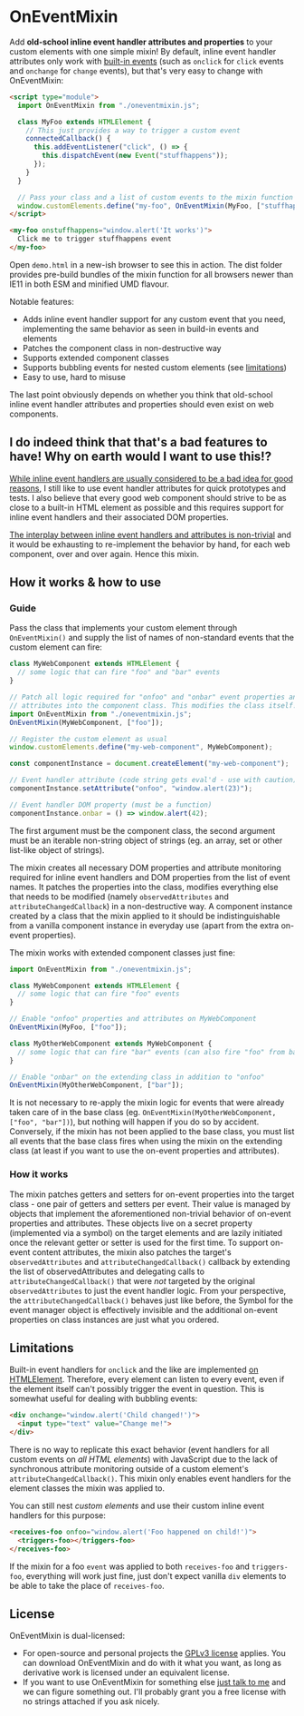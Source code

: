 # OnEventMixin

Add **old-school inline event handler attributes and properties** to your custom
elements with one simple mixin! By default, inline event handler attributes only
work with [built-in events](https://html.spec.whatwg.org/#globaleventhandlers)
(such as `onclick` for `click` events and `onchange` for `change` events), but
that's very easy to change with OnEventMixin:

```html
<script type="module">
  import OnEventMixin from "./oneventmixin.js";

  class MyFoo extends HTMLElement {
    // This just provides a way to trigger a custom event
    connectedCallback() {
      this.addEventListener("click", () => {
        this.dispatchEvent(new Event("stuffhappens"));
      });
    }
  }

  // Pass your class and a list of custom events to the mixin function
  window.customElements.define("my-foo", OnEventMixin(MyFoo, ["stuffhappens"]));
</script>

<my-foo onstuffhappens="window.alert('It works')">
  Click me to trigger stuffhappens event
</my-foo>
```

Open `demo.html` in a new-ish browser to see this in action. The dist folder
provides pre-build bundles of the mixin function for all browsers newer than
IE11 in both ESM and minified UMD flavour.

Notable features:

* Adds inline event handler support for any custom event that you need,
  implementing the same behavior as seen in build-in events and elements
* Patches the component class in non-destructive way
* Supports extended component classes
* Supports bubbling events for nested custom elements (see [limitations](#limitations))
* Easy to use, hard to misuse

The last point obviously depends on whether you think that old-school inline
event handler attributes and properties should even exist on web components.

## I do indeed think that that's a bad features to have! Why on earth would I want to use this!?

[While inline event handlers are usually considered to be a bad idea for good reasons](https://developer.mozilla.org/en-US/docs/Learn/JavaScript/Building_blocks/Events#inline_event_handlers_%E2%80%94_dont_use_these),
I still like to use event handler attributes for quick prototypes and tests. I
also believe that every good web component should strive to be as close to a
built-in HTML element as possible and this requires support for inline event
handlers and their associated DOM properties.

[The interplay between inline event handlers and attributes is non-trivial](https://html.spec.whatwg.org/#events) and it
would be exhausting to re-implement the behavior by hand, for each web
component, over and over again. Hence this mixin.

## How it works & how to use

### Guide

Pass the class that implements your custom element through `OnEventMixin()` and
supply the list of names of non-standard events that the custom element can
fire:

```javascript
class MyWebComponent extends HTMLElement {
  // some logic that can fire "foo" and "bar" events
}

// Patch all logic required for "onfoo" and "onbar" event properties and
// attributes into the component class. This modifies the class itself!
import OnEventMixin from "./oneventmixin.js";
OnEventMixin(MyWebComponent, ["foo"]);

// Register the custom element as usual
window.customElements.define("my-web-component", MyWebComponent);

const componentInstance = document.createElement("my-web-component");

// Event handler attribute (code string gets eval'd - use with caution)
componentInstance.setAttribute("onfoo", "window.alert(23)");

// Event handler DOM property (must be a function)
componentInstance.onbar = () => window.alert(42);
```

The first argument must be the component class, the second argument must be an
iterable non-string object of strings (eg. an array, set or other list-like
object of strings).

The mixin creates all necessary DOM properties and attribute monitoring required
for inline event handlers and DOM properties from the list of event names. It
patches the properties into the class, modifies everything else that needs to be
modified (namely `observedAttributes` and `attributeChangedCallback`) in a
non-destructive way. A component instance created by a class that the mixin
applied to it should be indistinguishable from a vanilla component instance in
everyday use (apart from the extra on-event properties).

The mixin works with extended component classes just fine:

```javascript
import OnEventMixin from "./oneventmixin.js";

class MyWebComponent extends HTMLElement {
  // some logic that can fire "foo" events
}

// Enable "onfoo" properties and attributes on MyWebComponent
OnEventMixin(MyFoo, ["foo"]);

class MyOtherWebComponent extends MyWebComponent {
  // some logic that can fire "bar" events (can also fire "foo" from base class)
}

// Enable "onbar" on the extending class in addition to "onfoo"
OnEventMixin(MyOtherWebComponent, ["bar"]);
```

It is not necessary to re-apply the mixin logic for events that were already
taken care of in the base class (eg.
`OnEventMixin(MyOtherWebComponent, ["foo", "bar"])`), but nothing will happen if
you do so by accident. Conversely, if the mixin has not been applied to the base
class, you must list all events that the base class fires when using the mixin
on the extending class (at least if you want to use the on-event properties and
attributes).

### How it works

The mixin patches getters and setters for on-event properties into the target
class - one pair of getters and setters per event. Their value is managed by
objects that implement the aforementioned non-trivial behavior of on-event
properties and attributes. These objects live on a secret property (implemented
via a symbol) on the target elements and are lazily initiated once the relevant
getter or setter is used for the first time. To support on-event content
attributes, the mixin also patches the target's `observedAttributes` and
`attributeChangedCallback()` callback by extending the list of
observedAttributes and delegating calls to `attributeChangedCallback()` that
were *not* targeted by the original `observedAttributes` to just the event
handler logic. From your perspective, the `attributeChangedCallback()` behaves
just like before, the Symbol for the event manager object is effectively
invisible and the additional on-event properties on class instances are just
what you ordered.

## Limitations

Built-in event handlers for `onclick` and the like are implemented
[on HTMLElement](https://html.spec.whatwg.org/#htmlelement). Therefore, every
element can listen to every event, even if the element itself can't
possibly trigger the event in question. This is somewhat useful for dealing with
bubbling events:

```html
<div onchange="window.alert('Child changed!')">
  <input type="text" value="Change me!">
</div>
```

There is no way to replicate this exact behavior (event handlers for all custom
events on *all HTML elements*) with JavaScript due to the lack of synchronous
attribute monitoring outside of a custom element's `attributeChangedCallback()`.
This mixin only enables event handlers for the element classes the mixin was
applied to.

You can still nest _custom elements_ and use their custom inline event handlers
for this purpose:

```html
<receives-foo onfoo="window.alert('Foo happened on child!')">
  <triggers-foo></triggers-foo>
</receives-foo>
```

If the mixin for a foo `event` was applied to both `receives-foo` and
`triggers-foo`, everything will work just fine, just don't expect
vanilla `div` elements to be able to take the place of `receives-foo`.

## License

OnEventMixin is dual-licensed:

* For open-source and personal projects the [GPLv3 license](https://opensource.org/licenses/gpl-3.0.html) applies. You can download OnEventMixin and do with it what you want, as long as derivative work is licensed under an equivalent license.
* If you want to use OnEventMixin for something else [just talk to me](https://www.peterkroener.de/kontakt/) and we can figure something out. I'll probably grant you a free license with no strings attached if you ask nicely.
